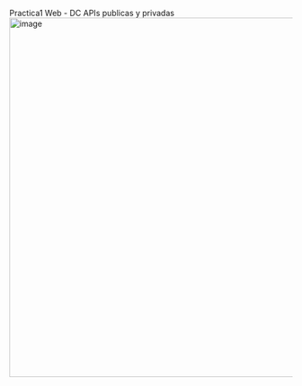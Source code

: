 Practica1 Web - DC
APIs publicas y privadas 
<img width="1366" height="639" alt="image" src="https://github.com/user-attachments/assets/ea67e7ff-8530-4073-84fc-5c5aa2f6ee5c" />
